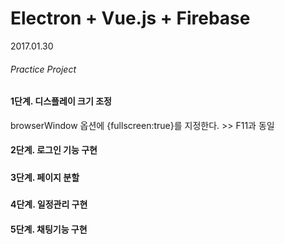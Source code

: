 # Electron + Vue.js + Firebase

2017.01.30

###### Practice Project

#### 1단계. 디스플레이 크기 조정
browserWindow 옵션에 {fullscreen:true}를 지정한다. >> F11과 동일
#### 2단계. 로그인 기능 구현
##### 
#### 3단계. 페이지 분할
##### 
#### 4단계. 일정관리 구현

#### 5단계. 채팅기능 구현